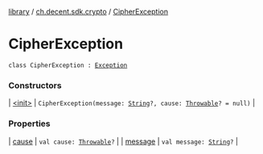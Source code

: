 [library](../../index.md) / [ch.decent.sdk.crypto](../index.md) / [CipherException](./index.md)

# CipherException

`class CipherException : `[`Exception`](https://kotlinlang.org/api/latest/jvm/stdlib/kotlin/-exception/index.html)

### Constructors

| [&lt;init&gt;](-init-.md) | `CipherException(message: `[`String`](https://kotlinlang.org/api/latest/jvm/stdlib/kotlin/-string/index.html)`?, cause: `[`Throwable`](https://kotlinlang.org/api/latest/jvm/stdlib/kotlin/-throwable/index.html)`? = null)` |

### Properties

| [cause](cause.md) | `val cause: `[`Throwable`](https://kotlinlang.org/api/latest/jvm/stdlib/kotlin/-throwable/index.html)`?` |
| [message](message.md) | `val message: `[`String`](https://kotlinlang.org/api/latest/jvm/stdlib/kotlin/-string/index.html)`?` |

